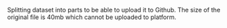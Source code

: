 Splitting dataset into parts to be able to upload it to Github.
The size of the original file is 40mb which cannot be uploaded to platform.
